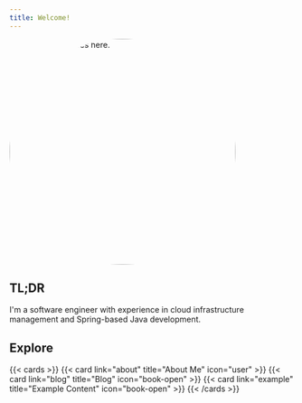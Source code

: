 ```yaml
---
title: Welcome!
---
```

<img alt="Daniel's face goes here." style="border-radius:50%;" src="/images/Headshot.png" width=400/>

## TL;DR
I'm a software engineer with experience in cloud infrastructure management and Spring-based Java development. 

## Explore
{{< cards >}}
  {{< card link="about" title="About Me" icon="user" >}}
  {{< card link="blog" title="Blog" icon="book-open" >}}
  {{< card link="example" title="Example Content" icon="book-open" >}}
{{< /cards >}}
